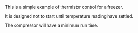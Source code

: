 This is a simple example of thermistor control for a freezer.

It is designed not to start until temperature reading have settled.

The compressor will have a minimum run time.

